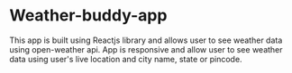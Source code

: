 # Weather-buddy-app
This app is built using Reactjs library and allows user to see weather data using open-weather api. App is responsive and  allow user to see weather data using user's live location and city name, state or pincode.
